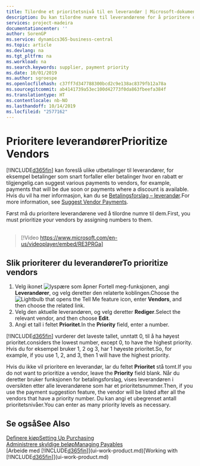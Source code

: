 ```yaml
---
title: Tilordne et prioritetsnivå til en leverandør | Microsoft-dokumentasjon
description: Du kan tilordne numre til leverandørene for å prioritere dem og forenkle betalingsforslag i Business Central.
services: project-madeira
documentationcenter: ''
author: SorenGP
ms.service: dynamics365-business-central
ms.topic: article
ms.devlang: na
ms.tgt_pltfrm: na
ms.workload: na
ms.search.keywords: supplier, payment priority
ms.date: 10/01/2019
ms.author: sgroespe
ms.openlocfilehash: c37ff7d347788300bcd2c9e138ac8379fb12a78a
ms.sourcegitcommit: ab4141739a53ec100d42773f0da863fbeefa384f
ms.translationtype: HT
ms.contentlocale: nb-NO
ms.lasthandoff: 10/14/2019
ms.locfileid: "2577162"
---
```

# <a name="prioritize-vendors"></a><span data-ttu-id="b8637-103">Prioritere leverandører</span><span class="sxs-lookup"><span data-stu-id="b8637-103">Prioritize Vendors</span></span>
[!INCLUDE[d365fin](includes/d365fin_md.md)] <span data-ttu-id="b8637-104">kan foreslå ulike utbetalinger til leverandører, for eksempel betalinger som snart forfaller eller betalinger hvor en rabatt er tilgjengelig.</span><span class="sxs-lookup"><span data-stu-id="b8637-104">can suggest various payments to vendors, for example, payments that will be due soon or payments where a discount is available.</span></span> <span data-ttu-id="b8637-105">Hvis du vil ha mer informasjon, kan du se [Betalingsforslag – leverandør](payables-how-suggest-vendor-payments.md).</span><span class="sxs-lookup"><span data-stu-id="b8637-105">For more information, see [Suggest Vendor Payments](payables-how-suggest-vendor-payments.md).</span></span>

<span data-ttu-id="b8637-106">Først må du prioritere leverandørene ved å tilordne numre til dem.</span><span class="sxs-lookup"><span data-stu-id="b8637-106">First, you must prioritize your vendors by assigning numbers to them.</span></span>
<br><br>
> [!Video https://www.microsoft.com/en-us/videoplayer/embed/RE3PRGa]

## <a name="to-prioritize-vendors"></a><span data-ttu-id="b8637-107">Slik prioriterer du leverandører</span><span class="sxs-lookup"><span data-stu-id="b8637-107">To prioritize vendors</span></span>
1. <span data-ttu-id="b8637-108">Velg ikonet ![lyspære som åpner Fortell meg-funksjonen](media/ui-search/search_small.png "Fortell hva du vil gjøre"), angi **Leverandører**, og velg deretter den relaterte koblingen.</span><span class="sxs-lookup"><span data-stu-id="b8637-108">Choose the ![Lightbulb that opens the Tell Me feature](media/ui-search/search_small.png "Tell me what you want to do") icon, enter **Vendors**, and then choose the related link.</span></span>
2. <span data-ttu-id="b8637-109">Velg den aktuelle leverandøren, og velg deretter **Rediger**.</span><span class="sxs-lookup"><span data-stu-id="b8637-109">Select the relevant vendor, and then choose **Edit**.</span></span>
3. <span data-ttu-id="b8637-110">Angi et tall i feltet **Prioritet**.</span><span class="sxs-lookup"><span data-stu-id="b8637-110">In the **Priority** field, enter a number.</span></span>

[!INCLUDE[d365fin](includes/d365fin_md.md)] <span data-ttu-id="b8637-111">vurderer det laveste tallet, unntatt 0, til å ha høyest prioritet.</span><span class="sxs-lookup"><span data-stu-id="b8637-111">considers the lowest number, except 0, to have the highest priority.</span></span> <span data-ttu-id="b8637-112">Hvis du for eksempel bruker 1, 2 og 3, har 1 høyeste prioritet.</span><span class="sxs-lookup"><span data-stu-id="b8637-112">So, for example, if you use 1, 2, and 3, then 1 will have the highest priority.</span></span>

<span data-ttu-id="b8637-113">Hvis du ikke vil prioritere en leverandør, lar du feltet **Prioritet** stå tomt.</span><span class="sxs-lookup"><span data-stu-id="b8637-113">If you do not want to prioritize a vendor, leave the **Priority** field blank.</span></span> <span data-ttu-id="b8637-114">Når du deretter bruker funksjonen for betalingsforslag, vises leverandøren i oversikten etter alle leverandørene som har et prioritetsnummer.</span><span class="sxs-lookup"><span data-stu-id="b8637-114">Then, if you use the payment suggestion feature, the vendor will be listed after all the vendors that have a priority number.</span></span> <span data-ttu-id="b8637-115">Du kan angi et ubegrenset antall prioritetsnivåer.</span><span class="sxs-lookup"><span data-stu-id="b8637-115">You can enter as many priority levels as necessary.</span></span>

## <a name="see-also"></a><span data-ttu-id="b8637-116">Se også</span><span class="sxs-lookup"><span data-stu-id="b8637-116">See Also</span></span>
[<span data-ttu-id="b8637-117">Definere kjøp</span><span class="sxs-lookup"><span data-stu-id="b8637-117">Setting Up Purchasing</span></span>](purchasing-setup-purchasing.md)  
[<span data-ttu-id="b8637-118">Administrere skyldige beløp</span><span class="sxs-lookup"><span data-stu-id="b8637-118">Managing Payables</span></span>](payables-manage-payables.md)  
<span data-ttu-id="b8637-119">[Arbeide med [!INCLUDE[d365fin](includes/d365fin_md.md)]](ui-work-product.md)</span><span class="sxs-lookup"><span data-stu-id="b8637-119">[Working with [!INCLUDE[d365fin](includes/d365fin_md.md)]](ui-work-product.md)</span></span>
